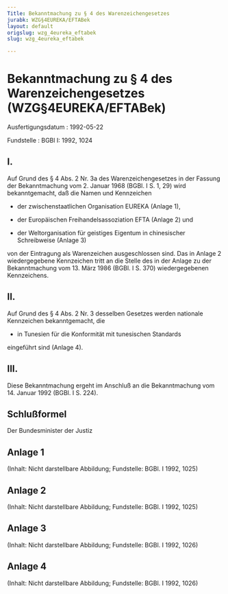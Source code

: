 ```yaml
---
Title: Bekanntmachung zu § 4 des Warenzeichengesetzes
jurabk: WZG§4EUREKA/EFTABek
layout: default
origslug: wzg_4eureka_eftabek
slug: wzg_4eureka_eftabek

---
```


# Bekanntmachung zu § 4 des Warenzeichengesetzes (WZG§4EUREKA/EFTABek)

Ausfertigungsdatum
:   1992-05-22

Fundstelle
:   BGBl I: 1992, 1024



## I.

Auf Grund des § 4 Abs. 2 Nr. 3a des Warenzeichengesetzes in der
Fassung der Bekanntmachung vom 2. Januar 1968 (BGBl. I S. 1, 29) wird
bekanntgemacht, daß die Namen und Kennzeichen

-   der zwischenstaatlichen Organisation EUREKA (Anlage 1),


-   der Europäischen Freihandelsassoziation EFTA (Anlage 2) und


-   der Weltorganisation für geistiges Eigentum in chinesischer
    Schreibweise (Anlage 3)



von der Eintragung als Warenzeichen ausgeschlossen sind.
Das in Anlage 2 wiedergegebene Kennzeichen tritt an die Stelle des in
der Anlage zu der Bekanntmachung vom 13. März 1986 (BGBl. I S. 370)
wiedergegebenen Kennzeichens.


## II.

Auf Grund des § 4 Abs. 2 Nr. 3 desselben Gesetzes werden nationale
Kennzeichen bekanntgemacht, die

-   in Tunesien für die Konformität mit tunesischen Standards



eingeführt sind (Anlage 4).


## III.

Diese Bekanntmachung ergeht im Anschluß an die Bekanntmachung vom 14.
Januar 1992 (BGBl. I S. 224).


## Schlußformel

Der Bundesminister der Justiz


## Anlage 1

(Inhalt: Nicht darstellbare Abbildung;
Fundstelle: BGBl. I 1992, 1025)


## Anlage 2

(Inhalt: Nicht darstellbare Abbildung;
Fundstelle: BGBl. I 1992, 1025)


## Anlage 3

(Inhalt: Nicht darstellbare Abbildung;
Fundstelle: BGBl. I 1992, 1026)


## Anlage 4

(Inhalt: Nicht darstellbare Abbildung;
Fundstelle: BGBl. I 1992, 1026)

